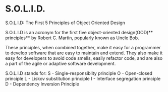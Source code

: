 # S.O.L.I.D.
S.O.L.I.D: The First 5 Principles of Object Oriented Design

S.O.L.I.D is an acronym for the first five object-oriented design(OOD)** principles** by Robert C. Martin, popularly known as Uncle Bob.

These principles, when combined together, make it easy for a programmer to develop software that are easy to maintain and extend.
They also make it easy for developers to avoid code smells, easily refactor code, and are also a part of the agile or adaptive software development.

S.O.L.I.D stands for:
S - Single-responsiblity principle
O - Open-closed principle
L - Liskov substitution principle
I - Interface segregation principle
D - Dependency Inversion Principle
